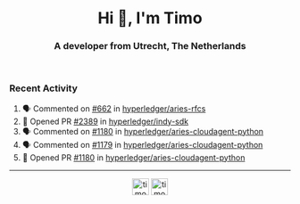 <h1 align="center">Hi 👋, I'm Timo</h1>
<h3 align="center">A developer from Utrecht, The Netherlands</h3>
<br/>
<!-- https://github.com/rahuldkjain/github-profile-readme-generator --!>

<!--  <p align="left"><img src="https://github-readme-stats.vercel.app/api?username=timoglastra&show_icons=true&count_private=true&" alt="timoglastra" /></p> --!>

<!--
Github language stats
<p align="left"><img src="https://github-readme-stats.vercel.app/api/top-langs/?username=timoglastra&layout=compact" alt="timoglastra" /><p>
-->

<!-- Codestats language stats -->
<!-- <p align="left"><img src="https://codestats-readme.vercel.app/api/top-langs/?username=timoglastra&layout=compact&language_count=12" alt="timoglastra" /><p>    --!>
  
<h3>Recent Activity</h3>

<!--START_SECTION:activity-->
1. 🗣 Commented on [#662](https://github.com/hyperledger/aries-rfcs/issues/662) in [hyperledger/aries-rfcs](https://github.com/hyperledger/aries-rfcs)
2. 💪 Opened PR [#2389](https://github.com/hyperledger/indy-sdk/pull/2389) in [hyperledger/indy-sdk](https://github.com/hyperledger/indy-sdk)
3. 🗣 Commented on [#1180](https://github.com/hyperledger/aries-cloudagent-python/issues/1180) in [hyperledger/aries-cloudagent-python](https://github.com/hyperledger/aries-cloudagent-python)
4. 🗣 Commented on [#1179](https://github.com/hyperledger/aries-cloudagent-python/issues/1179) in [hyperledger/aries-cloudagent-python](https://github.com/hyperledger/aries-cloudagent-python)
5. 💪 Opened PR [#1180](https://github.com/hyperledger/aries-cloudagent-python/pull/1180) in [hyperledger/aries-cloudagent-python](https://github.com/hyperledger/aries-cloudagent-python)
<!--END_SECTION:activity-->

---

<p align="center">
<a href="https://twitter.com/timoglastra" target="blank"><img align="center" src="https://cdn.jsdelivr.net/npm/simple-icons@3.0.1/icons/twitter.svg" alt="timoglastra" height="30" width="30" /></a>
<a href="https://linkedin.com/in/timoglastra" target="blank"><img align="center" src="https://cdn.jsdelivr.net/npm/simple-icons@3.0.1/icons/linkedin.svg" alt="timoglastra" height="30" width="30" /></a>
</p>



